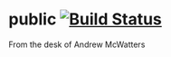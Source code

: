 public [![Build Status](https://travis-ci.org/andrewmcwatters/public.svg?branch=master)](https://travis-ci.org/andrewmcwatters/public)
======

From the desk of Andrew McWatters

